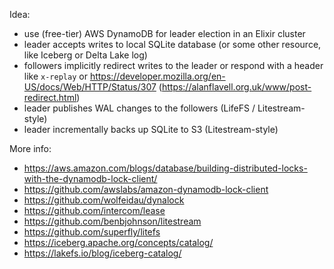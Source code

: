 Idea:
- use (free-tier) AWS DynamoDB for leader election in an Elixir cluster
- leader accepts writes to local SQLite database (or some other resource, like Iceberg or Delta Lake log)
- followers implicitly redirect writes to the leader or respond with a header like `x-replay` or https://developer.mozilla.org/en-US/docs/Web/HTTP/Status/307 (https://alanflavell.org.uk/www/post-redirect.html)
- leader publishes WAL changes to the followers (LifeFS / Litestream-style)
- leader incrementally backs up SQLite to S3 (Litestream-style)

More info:
- https://aws.amazon.com/blogs/database/building-distributed-locks-with-the-dynamodb-lock-client/
- https://github.com/awslabs/amazon-dynamodb-lock-client
- https://github.com/wolfeidau/dynalock
- https://github.com/intercom/lease
- https://github.com/benbjohnson/litestream
- https://github.com/superfly/litefs
- https://iceberg.apache.org/concepts/catalog/
- https://lakefs.io/blog/iceberg-catalog/
